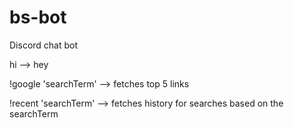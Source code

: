 # bs-bot
Discord chat bot

hi --> hey

!google 'searchTerm' --> fetches top 5 links 
  
!recent 'searchTerm' --> fetches history for searches based on the searchTerm


